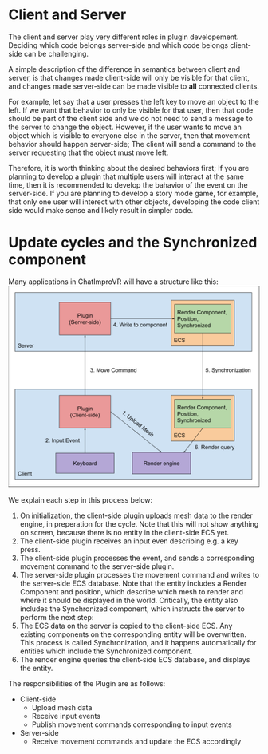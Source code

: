 # Client and Server
The client and server play very different roles in plugin developement. Deciding which code belongs server-side and which code belongs client-side can be challenging.

A simple description of the difference in semantics between client and server, is that changes made client-side will only be visible for that client, and changes made server-side can be made visible to **all** connected clients.

For example, let say that a user presses the left key to move an object to the left. If we want that behavior to only be visible for that user, then that code should be part of the client side and we do not need to send a message to the server to change the object. However, if the user wants to move an object which is visible to everyone else in the server, then that movement behavior should happen server-side; The client will send a command to the server requesting that the object must move left.

Therefore, it is worth thinking about the desired behaviors first; If you are planning to develop a plugin that multiple users will interact at the same time, then it is recommended to develop the bahavior of the event on the server-side. If you are planning to develop a story mode game, for example, that only one user will interect with other objects, developing the code client side would make sense and likely result in simpler code.

# Update cycles and the Synchronized component
Many applications in ChatImproVR will have a structure like this:
![Flow diagram](./flow_diagram.svg)

We explain each step in this process below:
1. On initialization, the client-side plugin uploads mesh data to the render engine, in preperation for the cycle. Note that this will not show anything on screen, because there is no entity in the client-side ECS yet.
2. The client-side plugin receives an input even describing e.g. a key press.
3. The client-side plugin processes the event, and sends a corresponding movement command to the server-side plugin.
4. The server-side plugin processes the movement command and writes to the server-side ECS database. Note that the entity includes a Render Component and position, which describe which mesh to render and where it should be displayed in the world. Critically, the entity also includes the Synchronized component, which instructs the server to perform the next step:
5. The ECS data on the server is copied to the client-side ECS. Any existing components on the corresponding entity will be overwritten. This process is called Synchronization, and it happens automatically for entities which include the Synchronized component.
6. The render engine queries the client-side ECS database, and displays the entity.

The responsibilities of the Plugin are as follows:
* Client-side
    * Upload mesh data
    * Receive input events
    * Publish movement commands corresponding to input events
* Server-side
    * Receive movement commands and update the ECS accordingly
